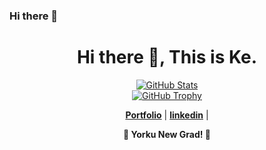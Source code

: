 ### Hi there 👋

<!--
**zklou/zklou** is a ✨ _special_ ✨ repository because its `README.md` (this file) appears on your GitHub profile.

Here are some ideas to get you started:

- 🔭 I’m currently working on ...
- 🌱 I’m currently learning ...
- 👯 I’m looking to collaborate on ...
- 🤔 I’m looking for help with ...
- 💬 Ask me about ...
- 📫 How to reach me: ...
- 😄 Pronouns: ...
- ⚡ Fun fact: ...
-->

<div>
<h1 align="center">Hi there 👋, This is Ke.</h1>
</div>  
<p align="center">
  <a href="https://github.com/zklou"><img src="https://github-readme-stats.vercel.app/api?username=zklou&hide_border=true&show_icons=true" alt="GitHub Stats"></a></br>
  <a href="https://github.com/zklou"><img src="https://github-profile-trophy.vercel.app/?username=zklou&row=2&column=3&margin-w=10&margin-h=15" alt="GitHub Trophy"></a>
</p>
<p align="center">
  <strong><a href="">Portfolio</a></strong> |
  <strong><a href="https://www.linkedin.com/in/zhengkun-lou/">linkedin</a></strong> |
</p>
<p align="center">
<strong>🔭 Yorku New Grad! 🔭</strong><br><br>
</p>





